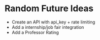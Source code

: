 # Random Future Ideas

- Create an API with api_key + rate limiting
- Add a internship/job fair integration
- Add a Professor Rating
